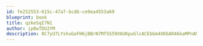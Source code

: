 ```yaml
---
id: fe252553-615c-47a7-bcdb-ce9ea4553a69
blueprint: book
title: qzkeSqI7N1
author: ip0wTDU2YM
description: 0C7yU7LYshuGoFH6jBBrN7Mf5S59X6UKpuGlcACEbGm4XK6AR46kaMPnAMgiM8gJUiezwCiqaGz15SeQcDRTkwM89IA2QvbIeD1b
---
```

